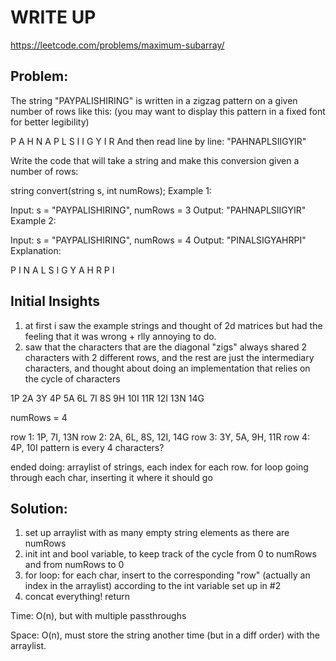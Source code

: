 #  WRITE UP
https://leetcode.com/problems/maximum-subarray/

## Problem: 
The string "PAYPALISHIRING" is written in a zigzag pattern on a given number of rows like this: (you may want to display this pattern in a fixed font for better legibility)

P   A   H   N
A P L S I I G
Y   I   R
And then read line by line: "PAHNAPLSIIGYIR"

Write the code that will take a string and make this conversion given a number of rows:

string convert(string s, int numRows);
Example 1:

Input: s = "PAYPALISHIRING", numRows = 3
Output: "PAHNAPLSIIGYIR"
Example 2:

Input: s = "PAYPALISHIRING", numRows = 4
Output: "PINALSIGYAHRPI"
Explanation:

P     I    N
A   L S  I G
Y A   H R
P     I



## Initial Insights
1. at first i saw the example strings and thought of 2d matrices but had the feeling that it was wrong + rlly annoying to do.
2. saw that the characters that are the diagonal "zigs" always shared 2 characters with 2 different rows, and the rest are just the intermediary characters, and thought about doing an implementation that relies on the cycle of characters

1P 2A 3Y 4P 5A 6L 7I 8S 9H 10I 11R 12I 13N 14G

numRows = 4

row 1: 1P, 7I, 13N
row 2: 2A, 6L, 8S, 12I, 14G
row 3: 3Y, 5A, 9H, 11R
row 4: 4P, 10I
pattern is every 4 characters?


ended doing: arraylist of strings, each index for each row. for loop going through each char, inserting it where it should go

## Solution:
1. set up arraylist with as many empty string elements as there are numRows
2. init int and bool variable, to keep track of the cycle from 0 to numRows and from numRows to 0
3. for loop: for each char, insert to the corresponding "row" (actually an index in the arraylist) according to the int variable set up in #2
4. concat everything! return

Time: O(n), but with multiple passthroughs

Space: O(n), must store the string another time (but in a diff order) with the arraylist. 